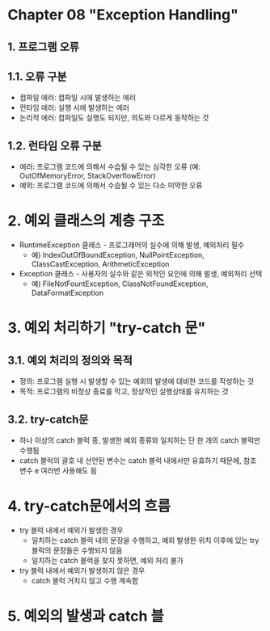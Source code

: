 # Chapter 08 "Exception Handling"
## 1. 프로그램 오류
## 1.1. 오류 구분
* 컴파일 에러: 컴파일 시에 발생하는 에러
* 런타임 에러: 실행 시에 발생하는 에러
* 논리적 에러: 컴파일도 실행도 되지만, 의도와 다르게 동작하는 것

## 1.2. 런타임 오류 구분
* 에러: 프로그램 코드에 의해서 수습될 수 있는 심각한 오류 (예: OutOfMemoryError, StackOverflowError)
* 예외: 프로그램 코드에 의해서 수습될 수 있는 다소 미약한 오류

# 2. 예외 클래스의 계층 구조
* RuntimeException 클래스 - 프로그래머의 실수에 의해 발생, 예외처리 필수
    * 예) IndexOutOfBoundException, NullPointException, ClassCastException, ArithmeticException
* Exception 클래스 - 사용자의 실수와 같은 외적인 요인에 의해 발생, 예외처리 선택
    * 예) FileNotFountException, ClassNotFoundException, DataFormatException

# 3. 예외 처리하기 "try-catch 문"
## 3.1. 예외 처리의 정의와 목적
* 정의: 프로그램 실행 시 발생할 수 있는 예외의 발생에 대비한 코드를 작성하는 것
* 목적: 프로그램의 비정상 종료를 막고, 정상적인 실행상태를 유지하는 것

## 3.2. try-catch문
* 하나 이상의 catch 블럭 중, 발생한 예외 종류와 일치하는 단 한 개의 catch 블럭만 수행됨
* catch 블럭의 괄호 내 선언된 변수는 catch 블럭 내에서만 유효하기 때문에, 참조변수 e 여러번 사용해도 됨

# 4. try-catch문에서의 흐름
* try 블럭 내에서 예외가 발생한 경우 
    * 일치하는 catch 블럭 내의 문장을 수행하고, 예외 발생한 위치 이후에 있는 try 블럭의 문장들은 수행되지 않음
    * 일치하는 catch 블럭을 찾지 못하면, 예외 처리 불가
* try 블럭 내에서 예외가 발생하지 않은 경우
    * catch 블럭 거치지 않고 수행 계속함

# 5. 예외의 발생과 catch 블

